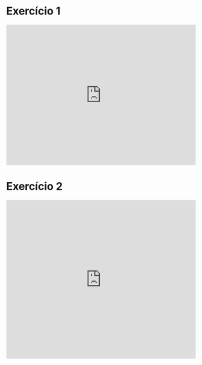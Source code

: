 # Exercício 1

<iframe width="100%" height="373" frameborder="0"
  src="https://observablehq.com/embed/9ff43e89126f8f43@146?cells=chart1">
</iframe>

# Exercício 2

<iframe width="100%" height="421" frameborder="0"
  src="https://observablehq.com/embed/9ff43e89126f8f43?cells=chart2">
</iframe>
